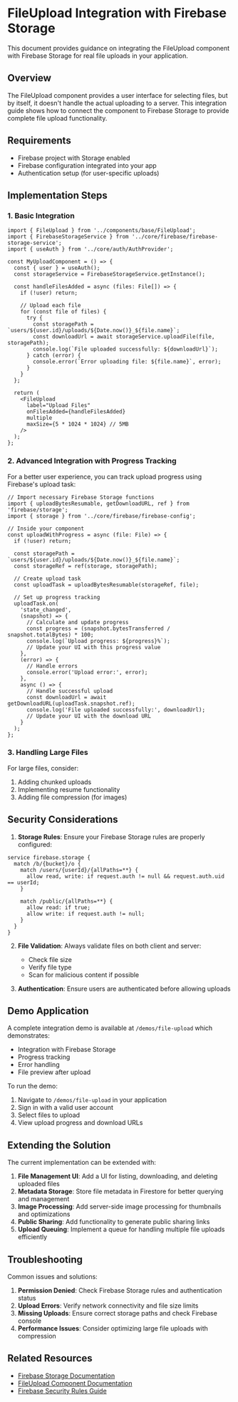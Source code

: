 # FileUpload Integration with Firebase Storage

This document provides guidance on integrating the FileUpload component with Firebase Storage for real file uploads in your application.

## Overview

The FileUpload component provides a user interface for selecting files, but by itself, it doesn't handle the actual uploading to a server. This integration guide shows how to connect the component to Firebase Storage to provide complete file upload functionality.

## Requirements

- Firebase project with Storage enabled
- Firebase configuration integrated into your app
- Authentication setup (for user-specific uploads)

## Implementation Steps

### 1. Basic Integration

```tsx
import { FileUpload } from '../components/base/FileUpload';
import { FirebaseStorageService } from '../core/firebase/firebase-storage-service';
import { useAuth } from '../core/auth/AuthProvider';

const MyUploadComponent = () => {
  const { user } = useAuth();
  const storageService = FirebaseStorageService.getInstance();
  
  const handleFilesAdded = async (files: File[]) => {
    if (!user) return;
    
    // Upload each file
    for (const file of files) {
      try {
        const storagePath = `users/${user.id}/uploads/${Date.now()}_${file.name}`;
        const downloadUrl = await storageService.uploadFile(file, storagePath);
        console.log(`File uploaded successfully: ${downloadUrl}`);
      } catch (error) {
        console.error(`Error uploading file: ${file.name}`, error);
      }
    }
  };
  
  return (
    <FileUpload
      label="Upload Files"
      onFilesAdded={handleFilesAdded}
      multiple
      maxSize={5 * 1024 * 1024} // 5MB
    />
  );
};
```

### 2. Advanced Integration with Progress Tracking

For a better user experience, you can track upload progress using Firebase's upload task:

```tsx
// Import necessary Firebase Storage functions
import { uploadBytesResumable, getDownloadURL, ref } from 'firebase/storage';
import { storage } from '../core/firebase/firebase-config';

// Inside your component
const uploadWithProgress = async (file: File) => {
  if (!user) return;
  
  const storagePath = `users/${user.id}/uploads/${Date.now()}_${file.name}`;
  const storageRef = ref(storage, storagePath);
  
  // Create upload task
  const uploadTask = uploadBytesResumable(storageRef, file);
  
  // Set up progress tracking
  uploadTask.on(
    'state_changed',
    (snapshot) => {
      // Calculate and update progress
      const progress = (snapshot.bytesTransferred / snapshot.totalBytes) * 100;
      console.log(`Upload progress: ${progress}%`);
      // Update your UI with this progress value
    },
    (error) => {
      // Handle errors
      console.error('Upload error:', error);
    },
    async () => {
      // Handle successful upload
      const downloadUrl = await getDownloadURL(uploadTask.snapshot.ref);
      console.log('File uploaded successfully:', downloadUrl);
      // Update your UI with the download URL
    }
  );
};
```

### 3. Handling Large Files

For large files, consider:

1. Adding chunked uploads
2. Implementing resume functionality
3. Adding file compression (for images)

## Security Considerations

1. **Storage Rules**: Ensure your Firebase Storage rules are properly configured:

```
service firebase.storage {
  match /b/{bucket}/o {
    match /users/{userId}/{allPaths=**} {
      allow read, write: if request.auth != null && request.auth.uid == userId;
    }
    
    match /public/{allPaths=**} {
      allow read: if true;
      allow write: if request.auth != null;
    }
  }
}
```

2. **File Validation**: Always validate files on both client and server:
   - Check file size
   - Verify file type
   - Scan for malicious content if possible

3. **Authentication**: Ensure users are authenticated before allowing uploads

## Demo Application

A complete integration demo is available at `/demos/file-upload` which demonstrates:

- Integration with Firebase Storage
- Progress tracking
- Error handling
- File preview after upload

To run the demo:

1. Navigate to `/demos/file-upload` in your application
2. Sign in with a valid user account
3. Select files to upload
4. View upload progress and download URLs

## Extending the Solution

The current implementation can be extended with:

1. **File Management UI**: Add a UI for listing, downloading, and deleting uploaded files
2. **Metadata Storage**: Store file metadata in Firestore for better querying and management
3. **Image Processing**: Add server-side image processing for thumbnails and optimizations
4. **Public Sharing**: Add functionality to generate public sharing links
5. **Upload Queuing**: Implement a queue for handling multiple file uploads efficiently

## Troubleshooting

Common issues and solutions:

1. **Permission Denied**: Check Firebase Storage rules and authentication status
2. **Upload Errors**: Verify network connectivity and file size limits
3. **Missing Uploads**: Ensure correct storage paths and check Firebase console
4. **Performance Issues**: Consider optimizing large file uploads with compression

## Related Resources

- [Firebase Storage Documentation](https://firebase.google.com/docs/storage)
- [FileUpload Component Documentation](./file-upload.md)
- [Firebase Security Rules Guide](https://firebase.google.com/docs/storage/security) 